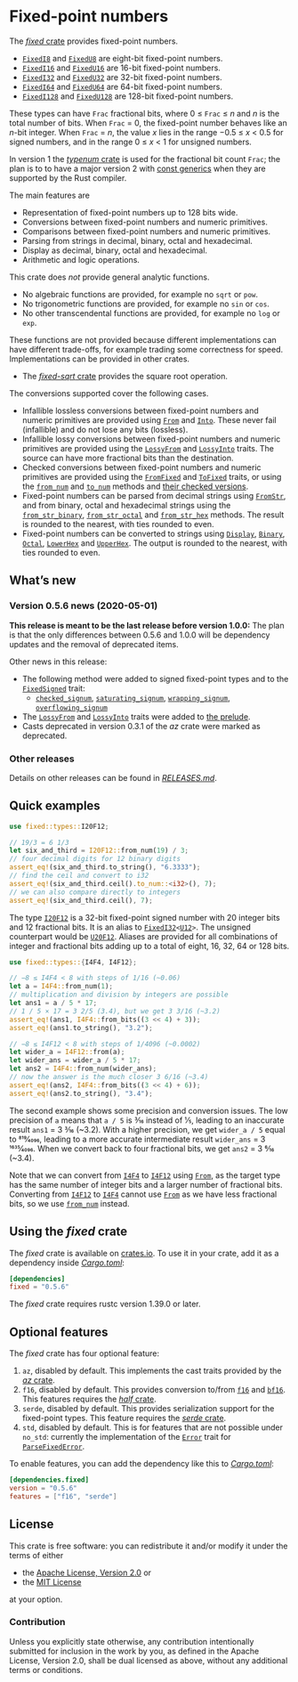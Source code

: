 <!-- Copyright © 2018–2020 Trevor Spiteri -->

<!-- Copying and distribution of this file, with or without
modification, are permitted in any medium without royalty provided the
copyright notice and this notice are preserved. This file is offered
as-is, without any warranty. -->

# Fixed-point numbers

The [*fixed* crate] provides fixed-point numbers.

  * [`FixedI8`] and [`FixedU8`] are eight-bit fixed-point numbers.
  * [`FixedI16`] and [`FixedU16`] are 16-bit fixed-point numbers.
  * [`FixedI32`] and [`FixedU32`] are 32-bit fixed-point numbers.
  * [`FixedI64`] and [`FixedU64`] are 64-bit fixed-point numbers.
  * [`FixedI128`] and [`FixedU128`] are 128-bit fixed-point numbers.

These types can have `Frac` fractional bits, where
0 ≤ `Frac` ≤ <i>n</i> and <i>n</i> is the total number of bits. When
`Frac` = 0, the fixed-point number behaves like an <i>n</i>-bit
integer. When `Frac` = <i>n</i>, the value <i>x</i> lies in the range
−0.5 ≤ <i>x</i> < 0.5 for signed numbers, and in the range
0 ≤ <i>x</i> < 1 for unsigned numbers.

In version 1 the [*typenum* crate] is used for the fractional bit
count `Frac`; the plan is to to have a major version 2 with [const
generics] when they are supported by the Rust compiler.

The main features are

  * Representation of fixed-point numbers up to 128 bits wide.
  * Conversions between fixed-point numbers and numeric primitives.
  * Comparisons between fixed-point numbers and numeric primitives.
  * Parsing from strings in decimal, binary, octal and hexadecimal.
  * Display as decimal, binary, octal and hexadecimal.
  * Arithmetic and logic operations.

This crate does *not* provide general analytic functions.

  * No algebraic functions are provided, for example no `sqrt` or
    `pow`.
  * No trigonometric functions are provided, for example no `sin` or
    `cos`.
  * No other transcendental functions are provided, for example no
    `log` or `exp`.

These functions are not provided because different implementations can
have different trade-offs, for example trading some correctness for
speed. Implementations can be provided in other crates.

  * The [*fixed-sqrt* crate] provides the square root operation.

The conversions supported cover the following cases.

  * Infallible lossless conversions between fixed-point numbers and
    numeric primitives are provided using [`From`] and [`Into`]. These
    never fail (infallible) and do not lose any bits (lossless).
  * Infallible lossy conversions between fixed-point numbers and
    numeric primitives are provided using the [`LossyFrom`] and
    [`LossyInto`] traits. The source can have more fractional bits
    than the destination.
  * Checked conversions between fixed-point numbers and numeric
    primitives are provided using the [`FromFixed`] and [`ToFixed`]
    traits, or using the [`from_num`] and [`to_num`] methods and
    [their checked versions][`checked_from_num`].
  * Fixed-point numbers can be parsed from decimal strings using
    [`FromStr`], and from binary, octal and hexadecimal strings using
    the [`from_str_binary`], [`from_str_octal`] and [`from_str_hex`]
    methods. The result is rounded to the nearest, with ties rounded
    to even.
  * Fixed-point numbers can be converted to strings using [`Display`],
    [`Binary`], [`Octal`], [`LowerHex`] and [`UpperHex`]. The output
    is rounded to the nearest, with ties rounded to even.

## What’s new

### Version 0.5.6 news (2020-05-01)

**This release is meant to be the last release before version 1.0.0:**
The plan is that the only differences between 0.5.6 and 1.0.0 will be
dependency updates and the removal of deprecated items.

Other news in this release:

  * The following method were added to signed fixed-point types and to
    the [`FixedSigned`][tfs-0-5-6] trait:
	  * [`checked_signum`][f-csig-0-5-6],
        [`saturating_signum`][f-ssig-0-5-6],
        [`wrapping_signum`][f-wsig-0-5-6],
        [`overflowing_signum`][f-osig-0-5-6]
  * The [`LossyFrom`][lf-0-5-6] and [`LossyInto`][li-0-5-6] traits
    were added to [the prelude][pre-0-5-6].
  * Casts deprecated in version 0.3.1 of the *az* crate were marked as
    deprecated.

[f-csig-0-5-6]: https://docs.rs/fixed/0.5.6/fixed/struct.FixedI32.html#method.checked_signum
[f-osig-0-5-6]: https://docs.rs/fixed/0.5.6/fixed/struct.FixedI32.html#method.overflowing_signum
[f-ssig-0-5-6]: https://docs.rs/fixed/0.5.6/fixed/struct.FixedI32.html#method.saturating_signum
[f-wsig-0-5-6]: https://docs.rs/fixed/0.5.6/fixed/struct.FixedI32.html#method.wrapping_signum
[lf-0-5-6]: https://docs.rs/fixed/0.5.6/fixed/traits/trait.LossyFrom.html
[li-0-5-6]: https://docs.rs/fixed/0.5.6/fixed/traits/trait.LossyInto.html
[pre-0-5-6]: https://docs.rs/fixed/0.5.6/fixed/prelude/index.html
[tfs-0-5-6]: https://docs.rs/fixed/0.5.6/fixed/traits/trait.FixedSigned.html

### Other releases

Details on other releases can be found in [*RELEASES.md*].

[*RELEASES.md*]: https://gitlab.com/tspiteri/fixed/blob/master/RELEASES.md

## Quick examples

```rust
use fixed::types::I20F12;

// 19/3 = 6 1/3
let six_and_third = I20F12::from_num(19) / 3;
// four decimal digits for 12 binary digits
assert_eq!(six_and_third.to_string(), "6.3333");
// find the ceil and convert to i32
assert_eq!(six_and_third.ceil().to_num::<i32>(), 7);
// we can also compare directly to integers
assert_eq!(six_and_third.ceil(), 7);
```

The type [`I20F12`] is a 32-bit fixed-point signed number with 20
integer bits and 12 fractional bits. It is an alias to
<code>[FixedI32][`FixedI32`]&lt;[U12][`U12`]&gt;</code>. The unsigned
counterpart would be [`U20F12`]. Aliases are provided for all
combinations of integer and fractional bits adding up to a total of
eight, 16, 32, 64 or 128 bits.

```rust
use fixed::types::{I4F4, I4F12};

// −8 ≤ I4F4 < 8 with steps of 1/16 (~0.06)
let a = I4F4::from_num(1);
// multiplication and division by integers are possible
let ans1 = a / 5 * 17;
// 1 / 5 × 17 = 3 2/5 (3.4), but we get 3 3/16 (~3.2)
assert_eq!(ans1, I4F4::from_bits((3 << 4) + 3));
assert_eq!(ans1.to_string(), "3.2");

// −8 ≤ I4F12 < 8 with steps of 1/4096 (~0.0002)
let wider_a = I4F12::from(a);
let wider_ans = wider_a / 5 * 17;
let ans2 = I4F4::from_num(wider_ans);
// now the answer is the much closer 3 6/16 (~3.4)
assert_eq!(ans2, I4F4::from_bits((3 << 4) + 6));
assert_eq!(ans2.to_string(), "3.4");
```

The second example shows some precision and conversion issues. The low
precision of `a` means that `a / 5` is 3⁄16 instead of 1⁄5, leading to
an inaccurate result `ans1` = 3 3⁄16 (~3.2). With a higher precision,
we get `wider_a / 5` equal to 819⁄4096, leading to a more accurate
intermediate result `wider_ans` = 3 1635⁄4096. When we convert back to
four fractional bits, we get `ans2` = 3 6⁄16 (~3.4).

Note that we can convert from [`I4F4`] to [`I4F12`] using [`From`], as
the target type has the same number of integer bits and a larger
number of fractional bits. Converting from [`I4F12`] to [`I4F4`]
cannot use [`From`] as we have less fractional bits, so we use
[`from_num`] instead.

## Using the *fixed* crate

The *fixed* crate is available on [crates.io][*fixed* crate]. To use
it in your crate, add it as a dependency inside [*Cargo.toml*]:

```toml
[dependencies]
fixed = "0.5.6"
```

The *fixed* crate requires rustc version 1.39.0 or later.

## Optional features

The *fixed* crate has four optional feature:

 1. `az`, disabled by default. This implements the cast traits
    provided by the [*az* crate].
 2. `f16`, disabled by default. This provides conversion to/from
    [`f16`] and [`bf16`]. This features requires the [*half* crate].
 3. `serde`, disabled by default. This provides serialization support
    for the fixed-point types. This feature requires the
    [*serde* crate].
 4. `std`, disabled by default. This is for features that are not
    possible under `no_std`: currently the implementation of the
    [`Error`] trait for [`ParseFixedError`].

To enable features, you can add the dependency like this to
[*Cargo.toml*]:

```toml
[dependencies.fixed]
version = "0.5.6"
features = ["f16", "serde"]
```

## License

This crate is free software: you can redistribute it and/or modify it
under the terms of either

  * the [Apache License, Version 2.0][LICENSE-APACHE] or
  * the [MIT License][LICENSE-MIT]

at your option.

### Contribution

Unless you explicitly state otherwise, any contribution intentionally
submitted for inclusion in the work by you, as defined in the Apache
License, Version 2.0, shall be dual licensed as above, without any
additional terms or conditions.

[*Cargo.toml*]: https://doc.rust-lang.org/cargo/guide/dependencies.html
[*az* crate]: https://crates.io/crates/az
[*fixed* crate]: https://crates.io/crates/fixed
[*fixed-sqrt* crate]: https://crates.io/crates/fixed-sqrt
[*half* crate]: https://crates.io/crates/half
[*serde* crate]: https://crates.io/crates/serde
[*typenum* crate]: https://crates.io/crates/typenum
[LICENSE-APACHE]: https://www.apache.org/licenses/LICENSE-2.0
[LICENSE-MIT]: https://opensource.org/licenses/MIT
[`Binary`]: https://doc.rust-lang.org/nightly/core/fmt/trait.Binary.html
[`Display`]: https://doc.rust-lang.org/nightly/core/fmt/trait.Display.html
[`Error`]: https://doc.rust-lang.org/nightly/std/error/trait.Error.html
[`FixedI128`]: https://docs.rs/fixed/0.5.6/fixed/struct.FixedI128.html
[`FixedI16`]: https://docs.rs/fixed/0.5.6/fixed/struct.FixedI16.html
[`FixedI32`]: https://docs.rs/fixed/0.5.6/fixed/struct.FixedI32.html
[`FixedI64`]: https://docs.rs/fixed/0.5.6/fixed/struct.FixedI64.html
[`FixedI8`]: https://docs.rs/fixed/0.5.6/fixed/struct.FixedI8.html
[`FixedU128`]: https://docs.rs/fixed/0.5.6/fixed/struct.FixedU128.html
[`FixedU16`]: https://docs.rs/fixed/0.5.6/fixed/struct.FixedU16.html
[`FixedU32`]: https://docs.rs/fixed/0.5.6/fixed/struct.FixedU32.html
[`FixedU64`]: https://docs.rs/fixed/0.5.6/fixed/struct.FixedU64.html
[`FixedU8`]: https://docs.rs/fixed/0.5.6/fixed/struct.FixedU8.html
[`FromFixed`]: https://docs.rs/fixed/0.5.6/fixed/traits/trait.FromFixed.html
[`FromStr`]: https://doc.rust-lang.org/nightly/core/str/trait.FromStr.html
[`From`]: https://doc.rust-lang.org/nightly/core/convert/trait.From.html
[`I20F12`]: https://docs.rs/fixed/0.5.6/fixed/types/type.I20F12.html
[`I4F12`]: https://docs.rs/fixed/0.5.6/fixed/types/type.I4F12.html
[`I4F4`]: https://docs.rs/fixed/0.5.6/fixed/types/type.I4F4.html
[`Into`]: https://doc.rust-lang.org/nightly/core/convert/trait.Into.html
[`LossyFrom`]: https://docs.rs/fixed/0.5.6/fixed/traits/trait.LossyFrom.html
[`LossyInto`]: https://docs.rs/fixed/0.5.6/fixed/traits/trait.LossyInto.html
[`LowerHex`]: https://doc.rust-lang.org/nightly/core/fmt/trait.LowerHex.html
[`Octal`]: https://doc.rust-lang.org/nightly/core/fmt/trait.Octal.html
[`ParseFixedError`]: https://docs.rs/fixed/0.5.6/fixed/struct.ParseFixedError.html
[`ToFixed`]: https://docs.rs/fixed/0.5.6/fixed/traits/trait.ToFixed.html
[`U12`]: https://docs.rs/fixed/0.5.6/fixed/types/extra/type.U12.html
[`U20F12`]: https://docs.rs/fixed/0.5.6/fixed/types/type.U20F12.html
[`UpperHex`]: https://doc.rust-lang.org/nightly/core/fmt/trait.UpperHex.html
[`bf16`]: https://docs.rs/half/^1/half/struct.bf16.html
[`checked_from_num`]: https://docs.rs/fixed/0.5.6/fixed/struct.FixedI32.html#method.checked_from_num
[`f16`]: https://docs.rs/half/^1/half/struct.f16.html
[`from_num`]: https://docs.rs/fixed/0.5.6/fixed/struct.FixedI32.html#method.from_num
[`from_str_binary`]: https://docs.rs/fixed/0.5.6/fixed/struct.FixedI32.html#method.from_str_binary
[`from_str_hex`]: https://docs.rs/fixed/0.5.6/fixed/struct.FixedI32.html#method.from_str_hex
[`from_str_octal`]: https://docs.rs/fixed/0.5.6/fixed/struct.FixedI32.html#method.from_str_octal
[`to_num`]: https://docs.rs/fixed/0.5.6/fixed/struct.FixedI32.html#method.to_num
[const generics]: https://github.com/rust-lang/rust/issues/44580
